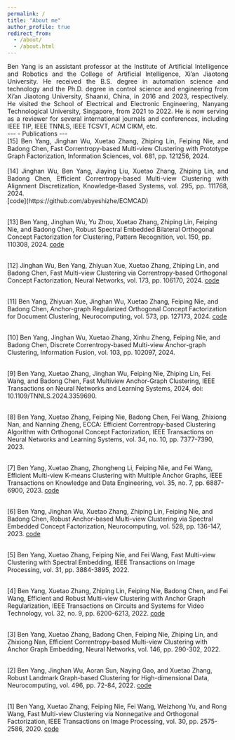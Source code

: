 ```yaml
---
permalink: /
title: "About me"
author_profile: true
redirect_from: 
  - /about/
  - /about.html
---
```

<div style="text-align:justify">
Ben Yang is an assistant professor at the Institute of Artificial Intelligence and Robotics and the College of Artificial Intelligence, Xi’an Jiaotong University. He received the B.S. degree in automation science and technology and the Ph.D. degree in control science and engineering from Xi’an Jiaotong University, Shaanxi, China, in 2016 and 2023, respectively. He visited the School of Electrical and Electronic Engineering, Nanyang Technological University, Singapore, from 2021 to 2022. He is now serving as a reviewer for several international journals and conferences, including IEEE TIP, IEEE TNNLS, IEEE TCSVT, ACM CIKM, etc.
</div>
---
- Publications
---

<div style="text-align:justify">
[15] Ben Yang, Jinghan Wu, Xuetao Zhang, Zhiping Lin, Feiping Nie, and Badong Chen, Fast Correntropy-based Multi-view Clustering with Prototype Graph Factorization, Information Sciences, vol. 681, pp. 121256, 2024. <br> <br>
</div>

<div style="text-align:justify">
[14] Jinghan Wu, Ben Yang, Jiaying Liu, Xuetao Zhang, Zhiping Lin, and Badong Chen, Efficient Correntropy-based Multi-view Clustering with Alignment Discretization, Knowledge-Based Systems, vol. 295, pp. 111768, 2024. </div> [code](https://github.com/abyeshizhe/ECMCAD) <br> <br>

[13] Ben Yang, Jinghan Wu, Yu Zhou, Xuetao Zhang, Zhiping Lin, Feiping Nie, and Badong Chen, Robust Spectral Embedded Bilateral Orthogonal Concept Factorization for Clustering, Pattern Recognition, vol. 150, pp. 110308, 2024. [code](https://github.com/abyeshizhe/RSOCF) <br> <br>

[12] Jinghan Wu, Ben Yang, Zhiyuan Xue, Xuetao Zhang, Zhiping Lin, and Badong Chen, Fast Multi-view Clustering via Correntropy-based Orthogonal Concept Factorization, Neural Networks, vol. 173, pp. 106170, 2024. [code](https://github.com/abyeshizhe/FMCCF) <br> <br>

[11] Ben Yang, Zhiyuan Xue, Jinghan Wu, Xuetao Zhang, Feiping Nie, and Badong Chen, Anchor-graph Regularized Orthogonal Concept Factorization for Document Clustering, Neurocomputing, vol. 573, pp. 127173, 2024. [code](https://github.com/abyeshizhe/AROCF) <br> <br>

[10] Ben Yang, Jinghan Wu, Xuetao Zhang, Xinhu Zheng, Feiping Nie, and Badong Chen, Discrete Correntropy-based Multi-view Anchor-graph Clustering, Information Fusion, vol. 103, pp. 102097, 2024. <br> <br>

[9]  Ben Yang, Xuetao Zhang, Jinghan Wu, Feiping Nie, Zhiping Lin, Fei Wang, and Badong Chen, Fast Multiview Anchor-Graph Clustering, IEEE Transactions on Neural Networks and Learning Systems, 2024, doi: 10.1109/TNNLS.2024.3359690. <br> <br>

[8]  Ben Yang, Xuetao Zhang, Feiping Nie, Badong Chen, Fei Wang, Zhixiong Nan, and Nanning Zheng, ECCA: Efficient Correntropy-based Clustering Algorithm with Orthogonal Concept Factorization, IEEE Transactions on Neural Networks and Learning Systems, vol. 34, no. 10, pp. 7377-7390, 2023. <br> <br>

[7]  Ben Yang, Xuetao Zhang, Zhongheng Li, Feiping Nie, and Fei Wang, Efficient Multi-view K-means Clustering with Multiple Anchor Graphs, IEEE Transactions on Knowledge and Data Engineering, vol. 35, no. 7, pp. 6887-6900, 2023. [code](https://github.com/abyeshizhe/EMKMC) <br> <br>

[6]  Ben Yang, Jinghan Wu, Xuetao Zhang, Zhiping Lin, Feiping Nie, and Badong Chen, Robust Anchor-based Multi-view Clustering via Spectral Embedded Concept Factorization, Neurocomputing, vol. 528, pp. 136-147, 2023. [code](https://github.com/abyeshizhe/RAMCSF) <br> <br>

[5]  Ben Yang, Xuetao Zhang, Feiping Nie, and Fei Wang, Fast Multi-view Clustering with Spectral Embedding, IEEE Transactions on Image Processing, vol. 31, pp. 3884-3895, 2022. <br> <br>

[4]  Ben Yang, Xuetao Zhang, Zhiping Lin, Feiping Nie, Badong Chen, and Fei Wang, Efficient and Robust Multi-view Clustering with Anchor Graph Regularization, IEEE Transactions on Circuits and Systems for Video Technology, vol. 32, no. 9, pp. 6200-6213, 2022. [code](https://github.com/abyeshizhe/ERMC) <br> <br>

[3]  Ben Yang, Xuetao Zhang, Badong Chen, Feiping Nie, Zhiping Lin, and Zhixiong Nan, Efficient Correntropy-based Multi-view Clustering with Anchor Graph Embedding, Neural Networks, vol. 146, pp. 290-302, 2022. <br> <br>

[2]  Ben Yang, Jinghan Wu, Aoran Sun, Naying Gao, and Xuetao Zhang, Robust Landmark Graph-based Clustering for High-dimensional Data, Neurocomputing, vol. 496, pp. 72-84, 2022. [code](https://github.com/abyeshizhe/RLGCH) <br> <br>

[1]  Ben Yang, Xuetao Zhang, Feiping Nie, Fei Wang, Weizhong Yu, and Rong Wang, Fast Multi-view Clustering via Nonnegative and Orthogonal Factorization, IEEE Transactions on Image Processing, vol. 30, pp. 2575-2586, 2020. [code](https://github.com/abyeshizhe/FMCNOF) <br> <br>

